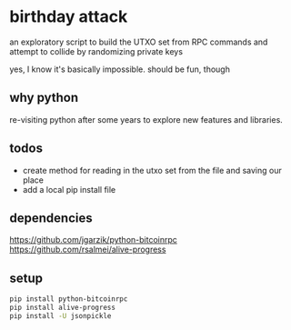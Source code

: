 # birthday attack

an exploratory script to build the UTXO set from RPC commands and attempt to collide by randomizing private keys

yes, I know it's basically impossible. should be fun, though

## why python

re-visiting python after some years to explore new features and libraries.

## todos

- create method for reading in the utxo set from the file and saving our place
- add a local pip install file

## dependencies

https://github.com/jgarzik/python-bitcoinrpc \
https://github.com/rsalmei/alive-progress

## setup

```bash
pip install python-bitcoinrpc
pip install alive-progress
pip install -U jsonpickle
```
